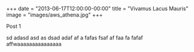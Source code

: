 +++
date = "2013-06-17T12:00:00-00:00"
title = "Vivamus Lacus Mauris"
image = "images/aws_athena.jpg"
+++

Post 1

sd adasd asd as dsad adaf af a fafas fsaf af faa fa fafaf affwaaaaaaaaaaaaaaa